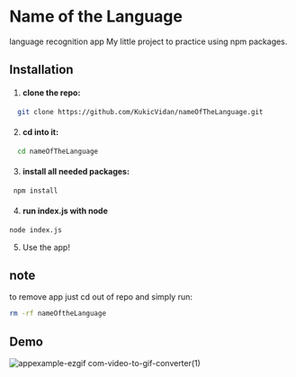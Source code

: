 
# Name of the Language

language recognition app
My little project to practice using npm packages.

## Installation

1. #### clone the repo:

```bash
  git clone https://github.com/KukicVidan/nameOfTheLanguage.git
```
2. #### cd into it:

```bash
  cd nameOfTheLanguage
```
3. #### install all needed packages:
```bash
 npm install
```
4. #### run index.js with node
```bash
node index.js
```
5. Use the app!

## note
to remove app just cd out of repo and simply run:
```bash
rm -rf nameOftheLanguage
```
## Demo



![appexample-ezgif com-video-to-gif-converter(1)](https://github.com/user-attachments/assets/9c708308-e80d-4c8d-9be7-e7f22d9bd980)
